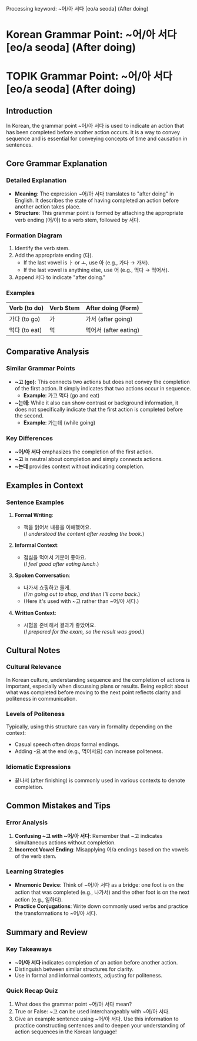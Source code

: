 Processing keyword: ~어/아 서다 [eo/a seoda] (After doing)
# Korean Grammar Point: ~어/아 서다 [eo/a seoda] (After doing)
# TOPIK Grammar Point: ~어/아 서다 [eo/a seoda] (After doing)
## Introduction
In Korean, the grammar point ~어/아 서다 is used to indicate an action that has been completed before another action occurs. It is a way to convey sequence and is essential for conveying concepts of time and causation in sentences.
## Core Grammar Explanation
### Detailed Explanation
- **Meaning**: The expression ~어/아 서다 translates to "after doing" in English. It describes the state of having completed an action before another action takes place.
- **Structure**: This grammar point is formed by attaching the appropriate verb ending (어/아) to a verb stem, followed by 서다.
  
### Formation Diagram
1. Identify the verb stem.
2. Add the appropriate ending (다).
   - If the last vowel is ㅏ or ㅗ, use 아 (e.g., 가다 → 가서).
   - If the last vowel is anything else, use 어 (e.g., 먹다 → 먹어서).
3. Append 서다 to indicate "after doing."
### Examples
| Verb (to do) | Verb Stem | After doing (Form) |
|---------------|-----------|---------------------|
| 가다 (to go)  | 가        | 가서 (after going) |
| 먹다 (to eat) | 먹        | 먹어서 (after eating) |
## Comparative Analysis
### Similar Grammar Points
- **~고 (go)**: This connects two actions but does not convey the completion of the first action. It simply indicates that two actions occur in sequence.
  - **Example**: 가고 먹다 (go and eat)
- **~는데**: While it also can show contrast or background information, it does not specifically indicate that the first action is completed before the second.
  - **Example**: 가는데 (while going)
### Key Differences
- **~어/아 서다** emphasizes the completion of the first action.
- **~고** is neutral about completion and simply connects actions.
- **~는데** provides context without indicating completion.
## Examples in Context
### Sentence Examples
1. **Formal Writing**:  
   - 책을 읽어서 내용을 이해했어요.  
   (*I understood the content after reading the book.*)
   
2. **Informal Context**:  
   - 점심을 먹어서 기분이 좋아요.  
   (*I feel good after eating lunch.*)
3. **Spoken Conversation**:  
   - 나가서 쇼핑하고 올게.  
   (*I’m going out to shop, and then I’ll come back.*)  
   - (Here it's used with ~고 rather than ~어/아 서다.)
4. **Written Context**:  
   - 시험을 준비해서 결과가 좋았어요.  
   (*I prepared for the exam, so the result was good.*)
## Cultural Notes
### Cultural Relevance
In Korean culture, understanding sequence and the completion of actions is important, especially when discussing plans or results. Being explicit about what was completed before moving to the next point reflects clarity and politeness in communication.
### Levels of Politeness
Typically, using this structure can vary in formality depending on the context:
- Casual speech often drops formal endings.
- Adding -요 at the end (e.g., 먹어서요) can increase politeness.
### Idiomatic Expressions
- 끝나서 (after finishing) is commonly used in various contexts to denote completion.
  
## Common Mistakes and Tips
### Error Analysis
1. **Confusing ~고 with ~어/아 서다**: Remember that ~고 indicates simultaneous actions without completion.
2. **Incorrect Vowel Ending**: Misapplying 어/a endings based on the vowels of the verb stem.
### Learning Strategies
- **Mnemonic Device**: Think of ~어/아 서다 as a bridge: one foot is on the action that was completed (e.g., 나가서) and the other foot is on the next action (e.g., 일하다).
- **Practice Conjugations**: Write down commonly used verbs and practice the transformations to ~어/아 서다.
## Summary and Review
### Key Takeaways
- **~어/아 서다** indicates completion of an action before another action.
- Distinguish between similar structures for clarity.
- Use in formal and informal contexts, adjusting for politeness.
### Quick Recap Quiz
1. What does the grammar point ~어/아 서다 mean?
2. True or False: ~고 can be used interchangeably with ~어/아 서다.
3. Give an example sentence using ~어/아 서다. 
Use this information to practice constructing sentences and to deepen your understanding of action sequences in the Korean language!
